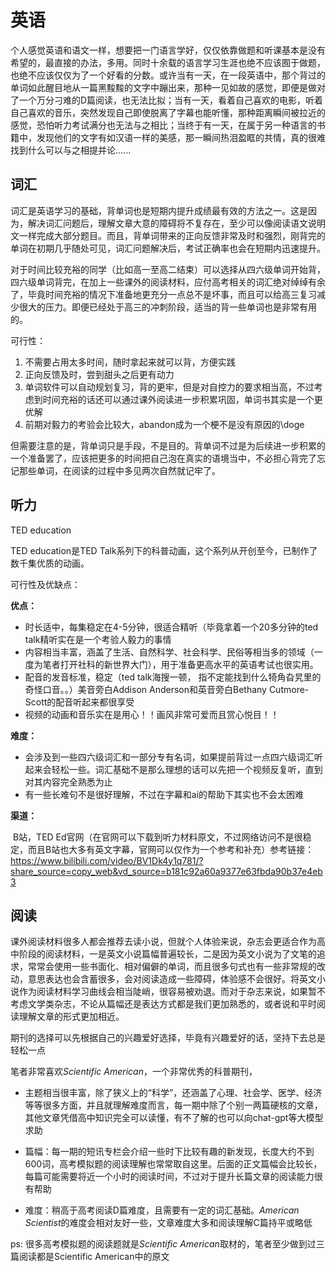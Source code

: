 # 英语

个人感觉英语和语文一样，想要把一门语言学好，仅仅依靠做题和听课基本是没有希望的，最直接的办法，多用。同时十余载的语言学习生涯也绝不应该囿于做题，也绝不应该仅仅为了一个好看的分数。或许当有一天，在一段英语中，那个背过的单词如此醒目地从一篇黑黢黢的文字中蹦出来，那种一见如故的感觉，即便是做对了一个万分刁难的D篇阅读，也无法比拟；当有一天，看着自己喜欢的电影，听着自己喜欢的音乐，突然发现自己即使脱离了字幕也能听懂，那种距离瞬间被拉近的感觉，恐怕听力考试满分也无法与之相比；当终于有一天，在属于另一种语言的书籍中，发现他们的文字有如汉语一样的美感，那一瞬间热泪盈眶的共情，真的很难找到什么可以与之相提并论......

## 词汇

词汇是英语学习的基础，背单词也是短期内提升成绩最有效的方法之一。这是因为，解决词汇问题后，理解文章大意的障碍将不复存在，至少可以像阅读语文说明文一样完成大部分题目。而且，背单词带来的正向反馈非常及时和强烈，刚背完的单词在初期几乎随处可见，词汇问题解决后，考试正确率也会在短期内迅速提升。

对于时间比较充裕的同学（比如高一至高二结束）可以选择从四六级单词开始背，四六级单词背完，在加上一些课外的阅读材料，应付高考相关的词汇绝对绰绰有余了，毕竟时间充裕的情况下准备地更充分一点总不是坏事，而且可以给高三复习减少很大的压力。即便已经处于高三的冲刺阶段，适当的背一些单词也是非常有用的。

可行性：

1. 不需要占用太多时间，随时拿起来就可以背，方便实践
2. 正向反馈及时，尝到甜头之后更有动力
3. 单词软件可以自动规划复习，背的更牢，但是对自控力的要求相当高，不过考虑到时间充裕的话还可以通过课外阅读进一步积累巩固，单词书其实是一个更优解
4. 前期对毅力的考验会比较大，abandon成为一个梗不是没有原因的\doge

但需要注意的是，背单词只是手段，不是目的。背单词不过是为后续进一步积累的一个准备罢了，应该把更多的时间把自己泡在真实的语境当中，不必担心背完了忘记那些单词，在阅读的过程中多见两次自然就记牢了。

## 听力

TED education

TED education是TED Talk系列下的科普动画，这个系列从开创至今，已制作了数千集优质的动画。

可行性及优缺点：

**优点：**

- 时长适中，每集稳定在4-5分钟，很适合精听（毕竟拿着一个20多分钟的ted talk精听实在是一个考验人毅力的事情
- 内容相当丰富，涵盖了生活、自然科学、社会科学、民俗等相当多的领域（一度为笔者打开社科的新世界大门），用于准备更高水平的英语考试也很实用。
- 配音的发音标准，稳定（ted talk海搜一顿， 指不定能找到什么犄角旮旯里的奇怪口音。。）美音旁白Addison Anderson和英音旁白Bethany Cutmore-Scott的配音听起来都很享受
- 视频的动画和音乐实在是用心！！画风非常可爱而且赏心悦目！！

**难度：**

- 会涉及到一些四六级词汇和一部分专有名词，如果提前背过一点四六级词汇听起来会轻松一些。词汇基础不是那么理想的话可以先把一个视频反复听，直到对其内容完全熟悉为止
- 有一些长难句不是很好理解，不过在字幕和ai的帮助下其实也不会太困难

**渠道：**

​	B站，TED Ed官网（在官网可以下载到听力材料原文，不过网络访问不是很稳定，而且B站也大多有英文字幕，官网可以仅作为一个参考和补充）参考链接： https://www.bilibili.com/video/BV1Dk4y1q781/?share_source=copy_web&vd_source=b181c92a60a9377e63fbda90b37e4eb3

## 阅读

课外阅读材料很多人都会推荐去读小说，但就个人体验来说，杂志会更适合作为高中阶段的阅读材料，一是英文小说篇幅普遍较长，二是因为英文小说为了文笔的追求，常常会使用一些书面化、相对偏僻的单词，而且很多句式也有一些非常规的改动，意思表达也会含蓄很多，会对阅读造成一些障碍，体验感不会很好。将英文小说作为阅读材料学习曲线会相当陡峭，很容易被劝退。而对于杂志来说，如果暂不考虑文学类杂志，不论从篇幅还是表达方式都是我们更加熟悉的，或者说和平时阅读理解文章的形式更加相近。

期刊的选择可以先根据自己的兴趣爱好选择，毕竟有兴趣爱好的话，坚持下去总是轻松一点

笔者非常喜欢*Scientific American*，一个非常优秀的科普期刊，

- 主题相当很丰富，除了狭义上的“科学”，还涵盖了心理、社会学、医学、经济等等很多方面，并且就理解难度而言，每一期中除了个别一两篇硬核的文章，其他文章凭借高中知识完全可以读懂，有不了解的也可以向chat-gpt等大模型求助

- 篇幅：每一期的短讯专栏会介绍一些时下比较有趣的新发现，长度大约不到600词，高考模拟题的阅读理解也常常取自这里。后面的正文篇幅会比较长，每篇可能需要将近一个小时的阅读时间，不过对于提升长篇文章的阅读能力很有帮助

- 难度：稍高于高考阅读D篇难度，且需要有一定的词汇基础。*American Scientist*的难度会相对友好一些，文章难度大多和阅读理解C篇持平或略低

ps:  很多高考模拟题的阅读题就是*Scientific American*取材的，笔者至少做到过三篇阅读都是Scientific American中的原文
